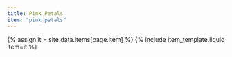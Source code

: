 ```yaml
---
title: Pink Petals
item: "pink_petals"
---
```


{% assign it = site.data.items[page.item] %}
{% include item_template.liquid item=it %}

